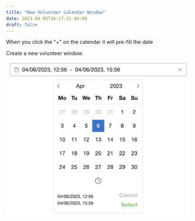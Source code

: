 ```yaml
---
title: "New Volunteer Calendar Window"
date: 2023-04-05T16:17:11-04:00
draft: false
---
```

<div class="mb-3 p-2 text-bg-info">When you click the "+" on the calendar it will pre-fill the date</div>

Create a new volunteer window.


![@vuepic/vue-datepicker](/img/cal-create.png)
